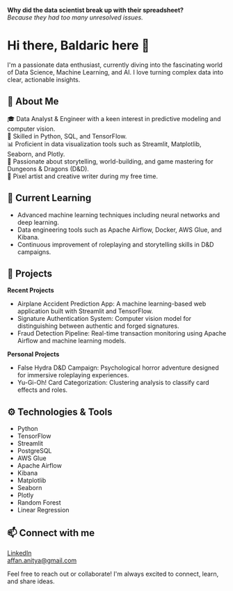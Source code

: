 **Why did the data scientist break up with their spreadsheet?**<br>
*Because they had too many unresolved issues.*

# Hi there, Baldaric here 👋

I'm a passionate data enthusiast, currently diving into the fascinating world of Data Science, Machine Learning, and AI. I love turning complex data into clear, actionable insights.

## 🌟 About Me
🎓 Data Analyst & Engineer with a keen interest in predictive modeling and computer vision.<br>
🐍 Skilled in Python, SQL, and TensorFlow.<br>
📊 Proficient in data visualization tools such as Streamlit, Matplotlib, Seaborn, and Plotly.<br>
🎲 Passionate about storytelling, world-building, and game mastering for Dungeons & Dragons (D&D).<br>
🎨 Pixel artist and creative writer during my free time.


## 🚀 Current Learning
 - Advanced machine learning techniques including neural networks and deep learning.
 - Data engineering tools such as Apache Airflow, Docker, AWS Glue, and Kibana.
 - Continuous improvement of roleplaying and storytelling skills in D&D campaigns.

## 💼 Projects

**Recent Projects**
 - Airplane Accident Prediction App: A machine learning-based web application built with Streamlit and TensorFlow.
 - Signature Authentication System: Computer vision model for distinguishing between authentic and forged signatures.
 - Fraud Detection Pipeline: Real-time transaction monitoring using Apache Airflow and machine learning models.

**Personal Projects**
 - False Hydra D&D Campaign: Psychological horror adventure designed for immersive roleplaying experiences.
 - Yu-Gi-Oh! Card Categorization: Clustering analysis to classify card effects and roles.

## ⚙️ Technologies & Tools
 - Python
 - TensorFlow
 - Streamlit
 - PostgreSQL
 - AWS Glue
 - Apache Airflow
 - Kibana
 - Matplotlib
 - Seaborn
 - Plotly
 - Random Forest
 - Linear Regression

## 📫 Connect with me

[LinkedIn](www.linkedin.com/in/affananitya)<br>
affan.anitya@gmail.com

Feel free to reach out or collaborate! I'm always excited to connect, learn, and share ideas.

